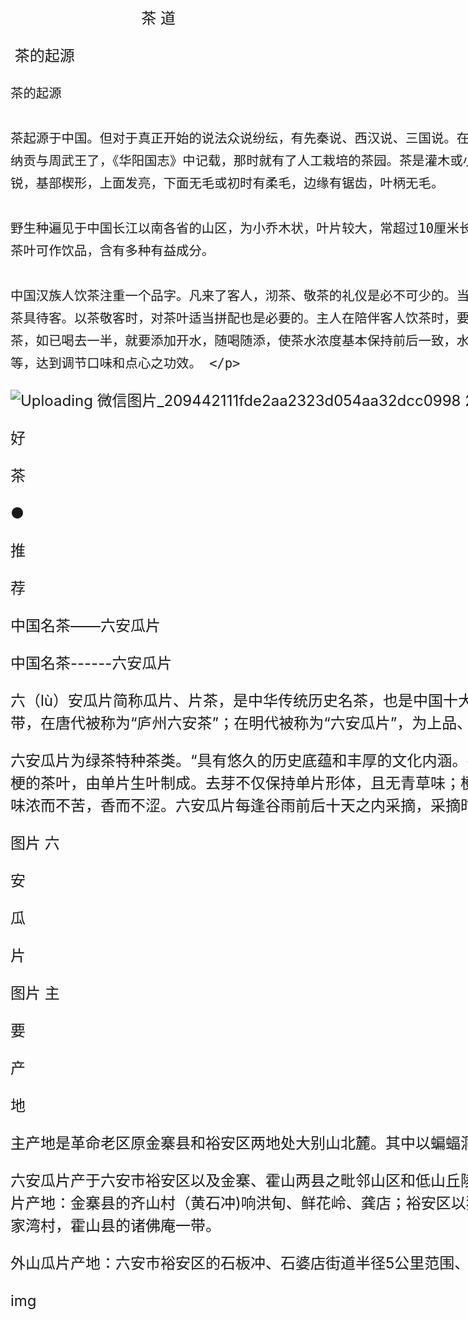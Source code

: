 <!DOCTYPE html PUBLIC "-//W3C//DTD XHTML 1.0 Transitional//EN" "http://www.w3.org/TR/xhtml1/DTD/xhtml1-transitional.dtd">
<html xmlns="http://www.w3.org/1999/xhtml">
<head>
<meta http-equiv="Content-Type" content="text/html; charset=utf-8" />
<title>IAA介绍</title>
<style type="text/css">
	#cont { width:1200px; margin:0 auto;font-size:24px; line-height:1.5em;}
</style>
</head>

<body>
<div id="cont">
  <p> &nbsp; &nbsp; &nbsp; &nbsp; &nbsp; &nbsp; &nbsp; &nbsp; &nbsp; &nbsp; &nbsp; &nbsp; &nbsp; &nbsp; &nbsp; &nbsp;茶 道 </p>
  <p> &nbsp;茶的起源
    
    
    
    茶的起源
    
    茶起源于中国。但对于真正开始的说法众说纷纭，有先秦说、西汉说、三国说。在周朝武王伐纣时，巴国就已经以茶与其它珍贵产品纳贡与周武王了，《华阳国志》中记载，那时就有了人工栽培的茶园。茶是灌木或小乔木，嫩枝无毛，长圆形或椭圆形，先端钝或尖锐，基部楔形，上面发亮，下面无毛或初时有柔毛，边缘有锯齿，叶柄无毛。
    
    野生种遍见于中国长江以南各省的山区，为小乔木状，叶片较大，常超过10厘米长，长期以来，经广泛栽培，毛被及叶型变化很大。茶叶可作饮品，含有多种有益成分。
    
    中国汉族人饮茶注重一个品字。凡来了客人，沏茶、敬茶的礼仪是必不可少的。当有客来访，可征求意见，选用最合来客口味和最佳茶具待客。以茶敬客时，对茶叶适当拼配也是必要的。主人在陪伴客人饮茶时，要注意客人杯、壶中的茶水残留量，一般用茶杯泡茶，如已喝去一半，就要添加开水，随喝随添，使茶水浓度基本保持前后一致，水温适宜。在饮茶时也可适当佐以茶食、糖果、菜肴等，达到调节口味和点心之功效。 </p>
  ![Uploading 微信图片_20![9442111fde2aa2323d054aa32dcc0998](https://user-images.githubusercontent.com/105860206/169434975-7e0504b9-de37-486f-afa7-030445091591.jpg)
220519191922.jpg…]()

<p>好
  
  茶
  
  ●
  
  推
  
  荐
  
  中国名茶——六安瓜片
  
  中国名茶------六安瓜片
  
  六（lù）安瓜片简称瓜片、片茶，是中华传统历史名茶，也是中国十大名茶之一，其产自安徽省六安市大别山一带，在唐代被称为“庐州六安茶”；在明代被称为“六安瓜片”，为上品、极品茶；清为朝廷贡茶。
  
  六安瓜片为绿茶特种茶类。“具有悠久的历史底蕴和丰厚的文化内涵。在世界所有茶叶中，六安瓜片是唯一无芽无梗的茶叶，由单片生叶制成。去芽不仅保持单片形体，且无青草味；梗在制作过程中已木质化，剔除后，可确保茶味浓而不苦，香而不涩。六安瓜片每逢谷雨前后十天之内采摘，采摘时取二、三叶，求“壮”不求“嫩”。
  
  
  
  图片
  六
  
  安
  
  瓜
  
  片
  
  图片
  主
  
  要
  
  产
  
  地
  
  
  
  主产地是革命老区原金寨县和裕安区两地处大别山北麓。其中以蝙蝠洞茶场产的瓜片最为正宗。
  
  六安瓜片产于六安市裕安区以及金寨、霍山两县之毗邻山区和低山丘陵，分内山瓜片和外山瓜片两个产区：内山瓜片产地：金寨县的齐山村（黄石冲)响洪甸、鲜花岭、龚店；裕安区以独山；双峰、龙门冲、石婆店镇三岔村、沙家湾村，霍山县的诸佛庵一带。
  
  外山瓜片产地：六安市裕安区的石板冲、石婆店街道半径5公里范围、狮子岗、骆家庵一带。</p>
<p>img</p>
</div>
</body>
</html>
